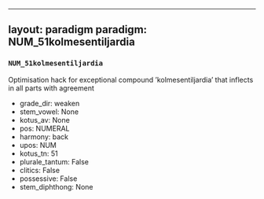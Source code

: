 
---
layout: paradigm
paradigm: NUM_51kolmesentiljardia
---
### ` NUM_51kolmesentiljardia `

Optimisation hack for exceptional compound ’kolmesentiljardia’ that inflects in all parts with agreement
* grade_dir: weaken
* stem_vowel: None
* kotus_av: None
* pos: NUMERAL
* harmony: back
* upos: NUM
* kotus_tn: 51
* plurale_tantum: False
* clitics: False
* possessive: False
* stem_diphthong: None
